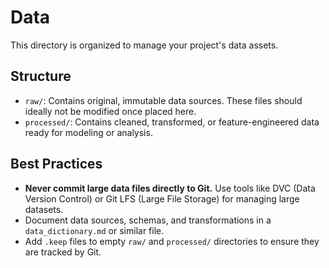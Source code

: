 # Data

This directory is organized to manage your project's data assets.

## Structure
- `raw/`: Contains original, immutable data sources. These files should ideally not be modified once placed here.
- `processed/`: Contains cleaned, transformed, or feature-engineered data ready for modeling or analysis.

## Best Practices
- **Never commit large data files directly to Git.** Use tools like DVC (Data Version Control) or Git LFS (Large File Storage) for managing large datasets.
- Document data sources, schemas, and transformations in a `data_dictionary.md` or similar file.
- Add `.keep` files to empty `raw/` and `processed/` directories to ensure they are tracked by Git.
